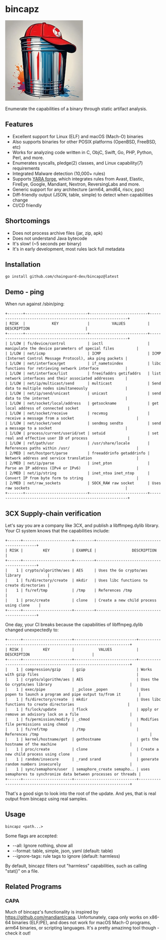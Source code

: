 # bincapz

![bincapz logo](./images/logo_small.jpg)

Enumerate the capabilities of a binary through static artifact analysis.

## Features

- Excellent support for Linux (ELF) and macOS (Mach-O) binaries
- Also supports binaries for other POSIX platforms (OpenBSD, FreeBSD, etc)
- Works for analyzing code written in C, ObjC, Swift, Go, PHP, Python, Perl, and more.
- Enumerates syscalls, pledge(2) classes, and Linux capability(7) requirements
- Integrated Malware detection (10,000+ rules)
- Supports [YARA forge](https://yarahq.github.io/), which integrates rules from Avast, Elastic, FireEye, Google, Mandiant, Nextron, ReversingLabs and more.
- Generic support for any architecture (arm64, amd64, riscv, ppc)
- Diff-friendly output (JSON, table, simple) to detect when capabilities change
- CI/CD friendly
  
## Shortcomings

- Does not process archive files (jar, zip, apk)
- Does not understand Java bytecode
- It's slow! (~5 seconds per binary)
- It's in early development, most rules lack full metadata

## Installation

```shell
go install github.com/chainguard-dev/bincapz@latest
```

## Demo - ping

When run against /sbin/ping:

```
+-------+----------------------------+--------------------------+------------------------------------------------------------+
| RISK  |            KEY             |          VALUES          |                        DESCRIPTION                         |
+-------+----------------------------+--------------------------+------------------------------------------------------------+
| 1/LOW | fs/device/control          | ioctl                    | manipulate the device parameters of special files          |
| 1/LOW | net/icmp                   | ICMP                     | ICMP (Internet Control Message Protocol), aka ping packets |
| 1/LOW | net/interface/get          | if_nametoindex           | libc functions for retrieving network interface            |
| 1/LOW | net/interface/list         | freeifaddrs getifaddrs   | list network interfaces and their associated addresses     |
| 1/LOW | net/ip/multicast/send      | multicast                | Send data to multiple nodes simultaneously                 |
| 1/LOW | net/ip/send/unicast        | unicast                  | send data to the internet                                  |
| 1/LOW | net/socket/local/address   | getsockname              | get local address of connected socket                      |
| 1/LOW | net/socket/receive         | recvmsg                  | receive a message from a socket                            |
| 1/LOW | net/socket/send            | sendmsg sendto           | send a message to a socket                                 |
| 1/LOW | process/current/userid/set | setuid                   | set real and effective user ID of process                  |
| 1/LOW | ref/path/usr               | /usr/share/locale        | References paths within /usr/                              |
| 2/MED | net/hostport/parse         | freeaddrinfo getaddrinfo | Network address and service translation                    |
| 2/MED | net/ip/parse               | inet_pton                | Parse an IP address (IPv4 or IPv6)                         |
| 2/MED | net/ip/string              | inet_ntoa inet_ntop      | Convert IP from byte form to string                        |
| 2/MED | net/raw_sockets            | SOCK_RAW raw socket      | Uses raw sockets                                           |
+-------+----------------------------+--------------------------+------------------------------------------------------------+
```

## 3CX Supply-chain verification

Let's say you are a company like 3CX, and publish a libffmpeg.dylib library. Your CI system knows that the capabilities include:

```
+------+----------------------+---------+-------------------------------------------+
| RISK |         KEY          | EXAMPLE |                DESCRIPTION                |
+------+----------------------+---------+-------------------------------------------+
|    1 | crypto/algorithm/aes | AES     | Uses the Go crypto/aes library            |
|    1 | fs/directory/create  | mkdir   | Uses libc functions to create directories |
|    1 | fs/ref/tmp           | /tmp    | References /tmp                           |
|    1 | proc/create          | clone   | Create a new child process using clone    |
+------+----------------------+---------+-------------------------------------------+
```

One day, your CI breaks because the capabilities of libffmpeg.dylib changed unexpectedly to:

```
+------+----------------------+----------------------------+------------------------------------------------------------------+
| RISK |         KEY          |           VALUES           |                           DESCRIPTION                            |
+------+----------------------+----------------------------+------------------------------------------------------------------+
|    1 | compression/gzip     | gzip                       | Works with gzip files                                            |
|    1 | crypto/algorithm/aes | AES                        | Uses the Go crypto/aes library                                   |
|    1 | exec/pipe            | _pclose _popen             | Uses popen to launch a program and pipe output to/from it        |
|    1 | fs/directory/create  | mkdir                      | Uses libc functions to create directories                        |
|    1 | fs/lock/update       | flock                      | apply or remove an advisory lock on a file                       |
|    1 | fs/permission/modify | _chmod                     | Modifies file permissions using chmod                            |
|    1 | fs/ref/tmp           | /tmp                       | References /tmp                                                  |
|    1 | kernel/hostname/get  | gethostname                | gets the hostname of the machine                                 |
|    1 | proc/create          | clone                      | Create a new child process using clone                           |
|    1 | random/insecure      | _rand srand                | generate random numbers insecurely                               |
|    1 | sync/semaphore/user  | semaphore_create semapho.. | uses semaphores to synchronize data between processes or threads |
+------+----------------------+----------------------------+------------------------------------------------------------------+
```

That's a good sign to look into the root of the update. And yes, that is real output from bincapz using real samples.

## Usage

```
bincapz <path...>
```

Some flags are accepted:

- --all: Ignore nothing, show all
- --format: table, simple, json, yaml (default: table)
- --ignore-tags: rule tags to ignore (default: harmless)

By default, bincapz filters out "harmless" capabilities, such as calling "stat()" on a file.

## Related Programs

### CAPA

Much of bincapz's functionality is inspired by https://github.com/mandiant/capa. Unfortunately, capa only works on x86-64 binaries (ELF/PE), and does not work for macOS Mach-O programs, arm64 binaries, or scripting languages. It's a pretty amazinng tool though - check it out!
